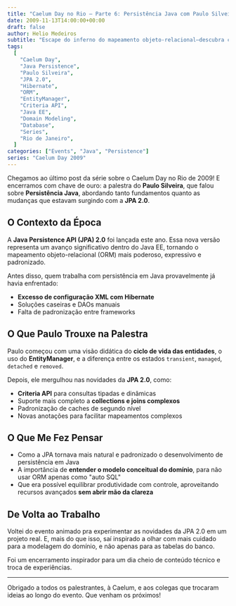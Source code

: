 ```yaml
---
title: "Caelum Day no Rio – Parte 6: Persistência Java com Paulo Silveira"
date: 2009-11-13T14:00:00+00:00
draft: false
author: Helio Medeiros
subtitle: "Escape do inferno do mapeamento objeto-relacional—descubra como criteria API do JPA 2.0, metamodel e anotações aprimoradas finalmente tornam persistência Java elegante, type-safe e realmente prazerosa de usar"
tags:
  [
    "Caelum Day",
    "Java Persistence",
    "Paulo Silveira",
    "JPA 2.0",
    "Hibernate",
    "ORM",
    "EntityManager",
    "Criteria API",
    "Java EE",
    "Domain Modeling",
    "Database",
    "Series",
    "Rio de Janeiro",
  ]
categories: ["Events", "Java", "Persistence"]
series: "Caelum Day 2009"
---
```


Chegamos ao último post da série sobre o Caelum Day no Rio de 2009! E encerramos com chave de ouro: a palestra do **Paulo Silveira**, que falou sobre **Persistência Java**, abordando tanto fundamentos quanto as mudanças que estavam surgindo com a **JPA 2.0**.

## O Contexto da Época

A **Java Persistence API (JPA) 2.0** foi lançada este ano. Essa nova versão representa um avanço significativo dentro do Java EE, tornando o mapeamento objeto-relacional (ORM) mais poderoso, expressivo e padronizado.

Antes disso, quem trabalha com persistência em Java provavelmente já havia enfrentado:

- **Excesso de configuração XML com Hibernate**
- Soluções caseiras e DAOs manuais
- Falta de padronização entre frameworks

## O Que Paulo Trouxe na Palestra

Paulo começou com uma visão didática do **ciclo de vida das entidades**, o uso do **EntityManager**, e a diferença entre os estados `transient`, `managed`, `detached` e `removed`.

Depois, ele mergulhou nas novidades da **JPA 2.0**, como:

- **Criteria API** para consultas tipadas e dinâmicas
- Suporte mais completo a **collections e joins complexos**
- Padronização de caches de segundo nível
- Novas anotações para facilitar mapeamentos complexos

## O Que Me Fez Pensar

- Como a JPA tornava mais natural e padronizado o desenvolvimento de persistência em Java
- A importância de **entender o modelo conceitual do domínio**, para não usar ORM apenas como "auto SQL"
- Que era possível equilibrar produtividade com controle, aproveitando recursos avançados **sem abrir mão da clareza**

## De Volta ao Trabalho

Voltei do evento animado pra experimentar as novidades da JPA 2.0 em um projeto real. E, mais do que isso, saí inspirado a olhar com mais cuidado para a modelagem do domínio, e não apenas para as tabelas do banco.

Foi um encerramento inspirador para um dia cheio de conteúdo técnico e troca de experiências.

---

Obrigado a todos os palestrantes, à Caelum, e aos colegas que trocaram ideias ao longo do evento. Que venham os próximos!
